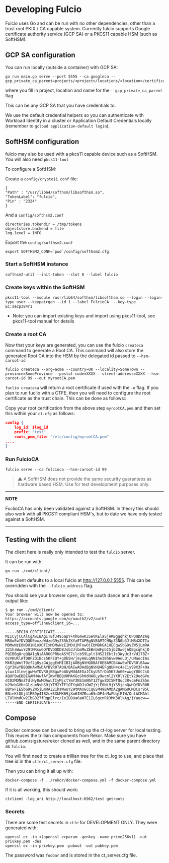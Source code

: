 # Developing Fulcio

Fulcio uses Go and can be run with no other dependencies, other than a trust root PKIX / CA capable system.  Currently
fulcio supports Google certificate authority service (GCP SA)  or a PKCS11 capable HSM (such as SoftHSM).

## GCP SA configuration

You can run locally (outside a container) with GCP SA:

```
go run main.go serve --port 5555 --ca googleca --gcp_private_ca_parent=projects/<project>/locations/<location>/certificateAuthorities/<name>
```

where you fill in project, location and name for the `--gcp_private_ca_parent` flag

This can be any GCP SA that you have credentials to.

We use the default credential helpers so you can authenticate with Workload Identity in a cluster
or Application Default Credentials locally (remember to `gcloud application-default login`).

## SoftHSM configuration

fulcio may also be used with a pkcs11 capable device such as a SoftHSM. You will also need `pkcs11-tool`

To configure a SoftHSM:

Create a `config/crypto11.conf` file:

```
{
"Path" : "/usr/lib64/softhsm/libsofthsm.so",
"TokenLabel": "fulcio",
"Pin" : "2324"
}
```

And a `config/softhsm2.conf`

```
directories.tokendir = /tmp/tokens
objectstore.backend = file
log.level = INFO
```

Export the `config/softhsm2.conf`

```
export SOFTHSM2_CONF=`pwd`/config/softhsm2.cfg 
```

### Start a SoftHSM instance

```
softhsm2-util --init-token --slot 0 --label fulcio
```

### Create keys within the SoftHSM

```
pkcs11-tool --module /usr/lib64/softhsm/libsofthsm.so --login --login-type user --keypairgen --id 1 --label FulcioCA  --key-type EC:secp384r1
```

* Note: you can import existing keys and import using pkcs11-tool, see pkcs11-tool manual for details

### Create a root CA

Now that your keys are generated, you can use the fulcio `createca` command to generate a Root CA. This command
will also store the generated Root CA into the HSM by the delegated id passed to `--hsm-caroot-id`

```
fulcio createca --org=acme --country=UK --locality=SomeTown --province=SomeProvince --postal-code=XXXX --street-address=XXXX --hsm-caroot-id 99 --out myrootCA.pem
```

`fuclio createca` will return a root certificate if used with the `-o` flag. If you plan to run fuclio with a CTFE,
then you will need to configure the root certificate as the trust chain. This can be done as follows::

Copy your root certification from the above step `myrootCA.pem` and then set this within your `ct.cfg` as follows:


```json
config {
	log_id: $log_id
	prefix: "test"
	roots_pem_file: "/etc/config/myrootCA.pem"
....
}
```


### Run FulcioCA

```
fulcio serve --ca fulcioca --hsm-caroot-id 99
```

> :warning: A SoftHSM does not provide the same security guarantees as hardware based HSM.
> Use for test development purposes only.

---
**NOTE**

FuclioCA has only been validated against a SoftHSM. In theory this should also work with all PKCS11 compliant
HSM's, but to date we have only tested against a SoftHSM.

---

## Testing with the client

The client here is really only intended to test the `fulcio` server.

It can be run with:

```shell
go run ./cmd/client/
```

The client defaults to a local fulcio at http://127.0.0.1:5555.
This can be overridden with the `--fulcio_address` flag.

You should see your browser open, do the oauth dance and then some output like:

```shell
$ go run ./cmd/client/
Your browser will now be opened to:
https://accounts.google.com/o/oauth2/v2/auth?access_type=offline&client_id=...

-----BEGIN CERTIFICATE-----
MIICyjCCAlCgAwIBAgITEfJ495apY+Xh6mwKJSeVKElaSjAKBggqhkjOPQQDAzAq
MRUwEwYDVQQKEwxzaWdzdG9yZS5kZXYxETAPBgNVBAMTCHNpZ3N0b3JlMB4XDTIx
MDMwNzE0NDU1N1oXDTIxMDMwNzE1MDU1MFowOjEbMBkGA1UECgwSbG9yZW5jLmRA
Z21haWwuY29tMRswGQYDVQQDDBJsb3JlbmMuZEBnbWFpbC5jb20wdjAQBgcqhkjO
PQIBBgUrgQQAIgNiAARGGPRUeASYE7ilcb59Lplt1HS21EktIc3WyUc3rVd17BZ+
OzVKUKlATQ8FZQ1Bcs5KFEQY+gDbSH/jmyA6LqNN1heIBh6vw9AoLQj/uMaocIAs
MkR2gWntT9zf2g8ysGWjggEmMIIBIjAOBgNVHQ8BAf8EBAMCB4AwEwYDVR0lBAww
CgYIKwYBBQUHAwMwDAYDVR0TAQH/BAIwADAdBgNVHQ4EFgQUH4c4aC1y99X3F+Oa
yiwx13lnwjgwHwYDVR0jBBgwFoAUyMUdAEGaJCkyUSTrDa5K7UoG0+wwgY0GCCsG
AQUFBwEBBIGAMH4wfAYIKwYBBQUHMAKGcGh0dHA6Ly9wcml2YXRlY2EtY29udGVu
dC02MDNmZTdlNy0wMDAwLTIyMjctYmY3NS1mNGY1ZTgwZDI5NTQuc3RvcmFnZS5n
b29nbGVhcGlzLmNvbS9jYTM2YTFlOTYyNDJiOWZjYjE0Ni9jYS5jcnQwHQYDVR0R
BBYwFIESbG9yZW5jLmRAZ21haWwuY29tMAoGCCqGSM49BAMDA2gAMGUCMQCsr95C
BNieKlQUj41RB9p4IB2c+8XbMK69jXm6IHZRca65nOP4nMwFUqlE1W/OnlACMAht
LTUlNndCw2IbG027fRqpElrc/IoIDBUa6aW7E1IL6gcnRk3MK38lkAg/jYaucw==
-----END CERTIFICATE-----
```

## Compose

Docker compose can be used to bring up the ct-log server for local testing.
This reuses the trillian components from Rekor.
Make sure you have github.com/sigsture/rekor cloned as well, and in the same
parent directory as `fulcio`.

You will first need to create a trillian tree for the ct_log to use, and place that
tree id in the `ctfe/ct_server.cfg` file.

Then you can bring it all up with:

```
docker-compose -f ../rekor/docker-compose.yml -f docker-compose.yml
```

If it is all working, this should work:

```
ctclient -log_uri http://localhost:6962/test getroots
```

### Secrets

There are some test secrets in `ctfe` for DEVELOPMENT ONLY.
They were generated with:

```shell
openssl ec -in <(openssl ecparam -genkey -name prime256v1) -out privkey.pem -des
openssl ec -in privkey.pem -pubout -out pubkey.pem
```

The password was `foobar` and is stored in the ct_server.cfg file.
